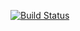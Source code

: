 [![Build Status](https://travis-ci.com/destinyforge/hsse-proj.svg?branch=master)](https://travis-ci.com/destinyforge/hsse-proj)
